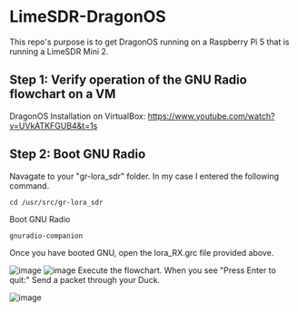 # LimeSDR-DragonOS
This repo's purpose is to get DragonOS running on a Raspberry Pi 5 that is running a LimeSDR Mini 2. 
## Step 1: Verify operation of the GNU Radio flowchart on a VM ##
DragonOS Installation on VirtualBox: https://www.youtube.com/watch?v=UVkATKFGUB4&t=1s
## Step 2: Boot GNU Radio
Navagate to your "gr-lora_sdr" folder. In my case I entered the following command. 
```
cd /usr/src/gr-lora_sdr
```
Boot GNU Radio
```
gnuradio-companion
```
Once you have booted GNU, open the lora_RX.grc file provided above.

![image](https://github.com/TrevorCE/LimeSDR-DragonOS/assets/124105630/f125a639-0999-4f61-8ca5-a8d0653c2d1c)
![image](https://github.com/TrevorCE/LimeSDR-DragonOS/assets/124105630/5dbe2ad5-ff17-423a-9977-afb71d705c72)
Execute the flowchart. When you see "Press Enter to quit:" Send a packet through your Duck. 

![image](https://github.com/TrevorCE/LimeSDR-DragonOS/assets/124105630/e419b7a8-bcf9-4a92-8d3e-cfaf0d123414)

